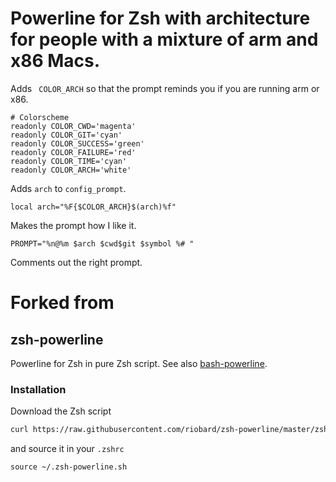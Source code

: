 # Powerline for Zsh with architecture for people with a mixture of arm and x86 Macs.

Adds ` COLOR_ARCH` so that the prompt reminds you if you are running arm or x86.

```
# Colorscheme
readonly COLOR_CWD='magenta'
readonly COLOR_GIT='cyan'
readonly COLOR_SUCCESS='green'
readonly COLOR_FAILURE='red'
readonly COLOR_TIME='cyan'
readonly COLOR_ARCH='white'
```

Adds `arch` to `config_prompt`.
```
local arch="%F{$COLOR_ARCH}$(arch)%f"
```

Makes the prompt how I like it.
```
PROMPT="%n@%m $arch $cwd$git $symbol %# "
```
Comments out the right prompt.



# Forked from 

## zsh-powerline

Powerline for Zsh in pure Zsh script. See also
[bash-powerline](https://github.com/riobard/bash-powerline/).

### Installation

Download the Zsh script

```sh
curl https://raw.githubusercontent.com/riobard/zsh-powerline/master/zsh-powerline.sh > ~/.zsh-powerline.sh
```

and source it in your `.zshrc`

```
source ~/.zsh-powerline.sh
```
